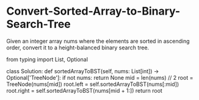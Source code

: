 # Convert-Sorted-Array-to-Binary-Search-Tree

Given an integer array nums where the elements are sorted in ascending order, convert it to a 
height-balanced binary search tree.

from typing import List, Optional

class Solution:
    def sortedArrayToBST(self, nums: List[int]) -> Optional['TreeNode']:
        if not nums:
            return None
        mid = len(nums) // 2
        root = TreeNode(nums[mid])
        root.left = self.sortedArrayToBST(nums[:mid])
        root.right = self.sortedArrayToBST(nums[mid + 1:])
        return root
 
